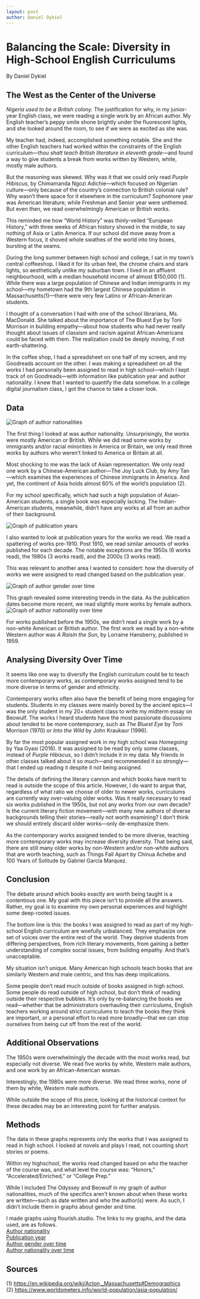 ```yaml
---
layout: post
author: Daniel Dykiel
---
```


# Balancing the Scale: Diversity in High-School English Curriculums
By Daniel Dykiel

## The West as the Center of the Universe

*Nigeria used to be a British colony.* The justification for why, in my junior-year English class, we were reading a single work by an African author. My English teacher’s peppy smile shone brightly under the fluorescent lights, and she looked around the room, to see if we were as excited as she was.

 My teacher had, indeed, accomplished something notable. She and the other English teachers had worked within the constraints of the English curriculum—*thou shalt teach British literature in eleventh grade*—and found a way to give students a break from works written by Western, white, mostly male authors.

But the reasoning was skewed. Why was it that we could only read *Purple Hibiscus*, by Chimamanda Ngozi Adichie—which focused on Nigerian culture—only because of the country’s connection to British colonial rule? Why wasn’t there space for it elsewhere in the curriculum? Sophomore year was American literature, while Freshman and Senior year were unthemed. But even then, we read overwhelmingly American or British works.

This reminded me how “World History” was thinly-veiled “European History,” with three weeks of African history shoved in the middle, to say nothing of Asia or Latin America. If our school did move away from a Western focus, it shoved whole swathes of the world into tiny boxes, bursting at the seams.

During the long summer between high school and college, I sat in my town’s central coffeeshop. I liked it for its urban feel, the chrome chairs and stark lights, so aesthetically unlike my suburban town. I lived in an affluent neighbourhood, with a median household income of almost $150,000 (1). While there was a large population of Chinese and Indian immigrants in my school—my hometown had the 9th largest Chinese population in Massachusetts(1)—there were very few Latino or African-American students. 

I thought of a conversation I had with one of the school librarians, Ms. MacDonald. She talked about the importance of The Bluest Eye by Toni Morrison in building empathy—about how students who had never really thought about issues of classism and racism against African-Americans could be faced with them. The realization could be deeply moving, if not earth-shattering.

In the coffee shop, I had a spreadsheet on one half of my screen, and my Goodreads account on the other. I was making a spreadsheet on all the works I had personally been assigned to read in high school—which I kept track of on Goodreads—with information like publication year and author nationality. I knew that I wanted to quantify the data somehow. In a college digital journalism class, I got the chance to take a closer look.

## Data

![Graph of author nationalities](https://i.imgur.com/mZHCVpg.png)

The first thing I looked at was author nationality. Unsurprisingly, the works were mostly American or British. While we did read some works by immigrants and/or racial minorities in America or Britain, we only read three works by authors who weren’t linked to America or Britain at all.

Most shocking to me was the lack of Asian representation. We only read one work by a Chinese-American author—The Joy Luck Club, by Amy Tan—which examines the experiences of Chinese immigrants in America. And yet, the continent of Asia holds almost 60% of the world’s population (2). 

For my school specifically, which had such a high population of Asian-American students, a single book was especially lacking. The Indian-American students, meanwhile, didn’t have any works at all from an author of their background.

![Graph of publication years](https://i.imgur.com/JYA0nOO.png)

I also wanted to look at publication years for the works we read. We read a spattering of works pre-1910. Post 1910, we read similar amounts of works published for each decade. The notable exceptions are the 1950s (6 works read), the 1980s (3 works read), and the 2000s (3 works read).

This was relevant to another area I wanted to considert: how the diversity of works we were assigned to read changed based on the publication year.

![Graph of author gender over time](https://i.imgur.com/mu8JueS.png)

This graph revealed some interesting trends in the data. As the publication dates become more recent, we read slightly more works by female authors. 
![Graph of author nationality over time](https://i.imgur.com/FNAuK1R.png)

For works published before the 1950s, we didn’t read a single work by a non-white American or British author. The first work we read by a non-white Western author was *A Raisin the Sun*, by Lorraine Hansberry, published in 1959. 

## Analysing Diversity Over Time

It seems like one way to diversify the English curriculum could be to teach more contemporary works, as contemporary works assigned tend to be more diverse in terms of gender and ethnicity.

Contemporary works often also have the benefit of being more engaging for students. Students in my classes were mainly bored by the ancient epics—I was the only student in my 20+ student class to write my midterm essay on Beowulf. The works I heard students have the most passionate discussions about tended to be more contemporary, such as *The Bluest Eye* by Toni Morrison (1970) or *Into the Wild* by John Kraukaur (1996).

By far the most popular assigned work in my high school was *Homegoing* by Yaa Gyasi (2016). It was assigned to be read by only some classes, instead of *Purple Hibiscus*, so I didn’t include it in my data. My friends in other classes talked about it so much—and recommended it so strongly—that I ended up reading it despite it not being assigned.

The details of defining the literary cannon and which books have merit to read is outside the scope of this article. However, I do want to argue that, regardless of what ratio we choose of older to newer works, curriculums are currently way over-valuing older works. Was it really necessary to read six works published in the 1950s, but not any works from our own decade? Is the current literary fiction movement—with many new authors of diverse backgrounds telling their stories—really not worth examining? I don’t think we should entirely discard older works—only de-emphasize them. 

As the contemporary works assigned tended to be more diverse, teaching more contemporary works may increase diversity diversity. That being said, there are still many older works by non-Western and/or non-white authors that are worth teaching, such as Things Fall Apart by Chinua Achebe and 100 Years of Solitude by Gabriel Garcia Marquez.

## Conclusion

The debate around which books exactly are worth being taught is a contentious one. My goal with this piece isn’t to provide all the answers. Rather, my goal is to examine my own personal experiences and highlight some deep-rooted issues. 

The bottom line is this: the books I was assigned to read as part of my high-school English curriculum are woefully unbalanced. They emphasize one set of voices over the entire rest of the world. They deprive students from differing perspectives, from rich literary movements, from gaining a better understanding of complex social issues, from building empathy. And that’s unacceptable.

My situation isn’t unique. Many American high schools teach books that are similarly Western and male centric, and this has deep implications.

Some people don’t read much outside of books assigned in high school. Some people do read outside of high school, but don’t think of reading outside their respective bubbles. It’s only by re-balancing the books we read—whether that be administrators overhauling their curriculums, English teachers working around strict curriculums to teach the books they think are important, or a personal effort to read more broadly—that we can stop ourselves from being cut off from the rest of the world. 

## Additional Observations

The 1950s were overwhelmingly the decade with the most works read, but especially not diverse. We read five works by white, Western male authors, and one work by an African-American woman.

Interestingly, the 1980s were more diverse. We read three works, none of them by white, Western male authors.

While outside the scope of this piece, looking at the historical context for these decades may be an interesting point for further analysis.

## Methods

The data in these graphs represents only the works that I was assigned to read in high school. I looked at novels and plays I read, not counting short stories or poems. 

Within my highschool, the works read changed based on who the teacher of the course was, and what level the course was: “Honors,” “Accelerated/Enriched,” or “College Prep.” 

While I included The Odyssey and Beowulf in my graph of author nationalities, much of the specifics aren’t known about when these works are written—such as date written and who the author(s) were. As such, I didn’t include them in graphs about gender and time.  

I made graphs using flourish.studio. The links to my graphs, and the data used, are as follows.  
[Author nationality](https://app.flourish.studio/visualisation/1486076/)  
[Publication year](https://app.flourish.studio/visualisation/1486165/)  
[Author gender over time](https://app.flourish.studio/visualisation/1486769/)  
[Author nationality over time](https://app.flourish.studio/visualisation/1486076/)  

## Sources
(1) <https://en.wikipedia.org/wiki/Acton,_Massachusetts#Demographics>  
(2) <https://www.worldometers.info/world-population/asia-population/>  

